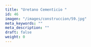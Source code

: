 ```yaml
---
title: "Uretano Cementicio "
id: 46
imagen: "/images/construccion/59.jpg"
meta_keywords: ""
meta_description: ""
draft: false
weight: 0
---
```

